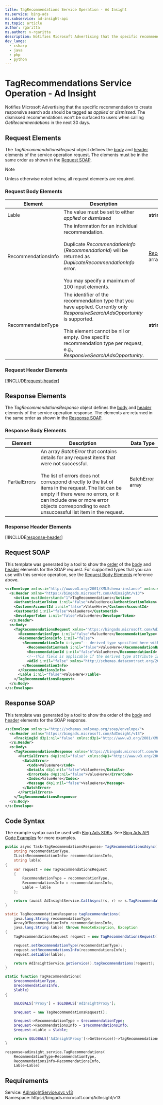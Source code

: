 ```yaml
---
title: TagRecommendations Service Operation - Ad Insight
ms.service: bing-ads
ms.subservice: ad-insight-api
ms.topic: article
author: rgaritta
ms.author: v-rgaritta
description: Notifies Microsoft Advertising that the specific recommendation to create responsive search ads should be tagged as *applied* or *dismissed*.
dev_langs: 
  - csharp
  - java
  - php
  - python
---
```

# TagRecommendations Service Operation - Ad Insight
Notifies Microsoft Advertising that the specific recommendation to create responsive search ads should be tagged as *applied* or *dismissed*. The dismissed recommendations won’t be surfaced to users when calling *GetRecommendations* in the next 30 days.

## <a name="request"></a>Request Elements
The *TagRecommendationsRequest* object defines the [body](#request-body) and [header](#request-header) elements of the service operation request. The elements must be in the same order as shown in the [Request SOAP](#request-soap). 

> [!NOTE]
> Unless otherwise noted below, all request elements are required.

### <a name="request-body"></a>Request Body Elements

|Element|Description|Data Type|
|-----------|---------------|-------------|
|<a name="lable"></a>Lable|The value must be set to either *applied* or *dismissed* |**string**|
|<a name="recommendationsinfo"></a>RecommendationsInfo|The information for an individual recommendation.<br/><br/>Duplicate *RecommendationInfo* (*RecommendationId*) will be returned as *DuplicateRecommendationInfo* error.<br><br>You may specify a maximum of 100 input elements.  |[RecommendationInfo](recommendationinfo.md) array|
|<a name="recommendationtype"></a>RecommendationType|The identifier of the recommendation type that you have applied. Currently only *ResponsiveSearchAdsOpportunity* is supported.<br/><br/>This element cannot be nil or empty. One specific recommendation type per request, e.g., *ResponsiveSearchAdsOpportunity*. |**string**|

### <a name="request-header"></a>Request Header Elements
[!INCLUDE[request-header](./includes/request-header.md)]

## <a name="response"></a>Response Elements
The *TagRecommendationsResponse* object defines the [body](#response-body) and [header](#response-header) elements of the service operation response. The elements are returned in the same order as shown in the [Response SOAP](#response-soap).

### <a name="response-body"></a>Response Body Elements

|Element|Description|Data Type|
|-----------|---------------|-------------|
|<a name="partialerrors"></a>PartialErrors|An array *BatchError* that contains details for any request items that were not successful.<br/><br/>The list of errors does not correspond directly to the list of items in the request. The list can be empty if there were no errors, or it can include one or more error objects corresponding to each unsuccessful list item in the request. |[BatchError](batcherror.md) array|

### <a name="response-header"></a>Response Header Elements
[!INCLUDE[response-header](./includes/response-header.md)]

## <a name="request-soap"></a>Request SOAP
This template was generated by a tool to show the [order](../guides/services-protocol.md#element-order) of the [body](#request-body) and [header](#request-header) elements for the SOAP request. For supported types that you can use with this service operation, see the [Request Body Elements](#request-body) reference above.

```xml
<s:Envelope xmlns:i="http://www.w3.org/2001/XMLSchema-instance" xmlns:s="http://schemas.xmlsoap.org/soap/envelope/">
  <s:Header xmlns="https://bingads.microsoft.com/AdInsight/v13">
    <Action mustUnderstand="1">TagRecommendations</Action>
    <AuthenticationToken i:nil="false">ValueHere</AuthenticationToken>
    <CustomerAccountId i:nil="false">ValueHere</CustomerAccountId>
    <CustomerId i:nil="false">ValueHere</CustomerId>
    <DeveloperToken i:nil="false">ValueHere</DeveloperToken>
  </s:Header>
  <s:Body>
    <TagRecommendationsRequest xmlns="https://bingads.microsoft.com/AdInsight/v13">
      <RecommendationType i:nil="false">ValueHere</RecommendationType>
      <RecommendationsInfo i:nil="false">
        <RecommendationInfo i:type="-- derived type specified here with the appropriate prefix --">
          <RecommendationHash i:nil="false">ValueHere</RecommendationHash>
          <RecommendationId i:nil="false">ValueHere</RecommendationId>
          <!--This field is applicable if the derived type attribute is set to RSARecommendationInfo-->
          <AdId i:nil="false" xmlns="http://schemas.datacontract.org/2004/07/Microsoft.BingAds.Advertiser.AdInsight.Api.DataContract.V13.Entity">ValueHere</AdId>
        </RecommendationInfo>
      </RecommendationsInfo>
      <Lable i:nil="false">ValueHere</Lable>
    </TagRecommendationsRequest>
  </s:Body>
</s:Envelope>
```

## <a name="response-soap"></a>Response SOAP
This template was generated by a tool to show the order of the [body](#response-body) and [header](#response-header) elements for the SOAP response.

```xml
<s:Envelope xmlns:s="http://schemas.xmlsoap.org/soap/envelope/">
  <s:Header xmlns="https://bingads.microsoft.com/AdInsight/v13">
    <TrackingId d3p1:nil="false" xmlns:d3p1="http://www.w3.org/2001/XMLSchema-instance">ValueHere</TrackingId>
  </s:Header>
  <s:Body>
    <TagRecommendationsResponse xmlns="https://bingads.microsoft.com/AdInsight/v13">
      <PartialErrors d4p1:nil="false" xmlns:d4p1="http://www.w3.org/2001/XMLSchema-instance">
        <BatchError>
          <Code>ValueHere</Code>
          <Details d4p1:nil="false">ValueHere</Details>
          <ErrorCode d4p1:nil="false">ValueHere</ErrorCode>
          <Index>ValueHere</Index>
          <Message d4p1:nil="false">ValueHere</Message>
        </BatchError>
      </PartialErrors>
    </TagRecommendationsResponse>
  </s:Body>
</s:Envelope>
```

## <a name="example"></a>Code Syntax
The example syntax can be used with [Bing Ads SDKs](../guides/client-libraries.md). See [Bing Ads API Code Examples](../guides/code-examples.md) for more examples.
```csharp
public async Task<TagRecommendationsResponse> TagRecommendationsAsync(
	string recommendationType,
	IList<RecommendationInfo> recommendationsInfo,
	string lable)
{
	var request = new TagRecommendationsRequest
	{
		RecommendationType = recommendationType,
		RecommendationsInfo = recommendationsInfo,
		Lable = lable
	};

	return (await AdInsightService.CallAsync((s, r) => s.TagRecommendationsAsync(r), request));
}
```
```java
static TagRecommendationsResponse tagRecommendations(
	java.lang.String recommendationType,
	ArrayOfRecommendationInfo recommendationsInfo,
	java.lang.String lable) throws RemoteException, Exception
{
	TagRecommendationsRequest request = new TagRecommendationsRequest();

	request.setRecommendationType(recommendationType);
	request.setRecommendationsInfo(recommendationsInfo);
	request.setLable(lable);

	return AdInsightService.getService().tagRecommendations(request);
}
```
```php
static function TagRecommendations(
	$recommendationType,
	$recommendationsInfo,
	$lable)
{

	$GLOBALS['Proxy'] = $GLOBALS['AdInsightProxy'];

	$request = new TagRecommendationsRequest();

	$request->RecommendationType = $recommendationType;
	$request->RecommendationsInfo = $recommendationsInfo;
	$request->Lable = $lable;

	return $GLOBALS['AdInsightProxy']->GetService()->TagRecommendations($request);
}
```
```python
response=adinsight_service.TagRecommendations(
	RecommendationType=RecommendationType,
	RecommendationsInfo=RecommendationsInfo,
	Lable=Lable)
```

## Requirements
Service: [AdInsightService.svc v13](https://adinsight.api.bingads.microsoft.com/Api/Advertiser/AdInsight/v13/AdInsightService.svc)  
Namespace: https\://bingads.microsoft.com/AdInsight/v13  

